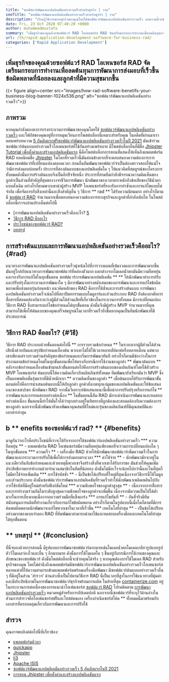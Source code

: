 ```yaml
---
title: "ซอฟต์แวร์พัฒนาแอปพลิเคชันอย่างรวดเร็วสำหรับธุรกิจ | ราด" 
seoTitle: "ซอฟต์แวร์พัฒนาแอปพลิเคชันอย่างรวดเร็วสำหรับธุรกิจ | ราด" 
description: "เรียนรู้วิธีการขยายธุรกิจของคุณโดยใช้ซอฟต์แวร์พัฒนาแอปพลิเคชันอย่างรวดเร็ว บทความนี้จะช่วยให้คุณเข้าใจวิธีการ RAD โอเพ่นซอร์ส" 
date: Fri, 23 Oct 2020 07:40:20 +0000
author: muhammadmustafa
summary: "เพิ่มธุรกิจของคุณด้วยซอฟต์แวร์ RAD โอเพนซอร์ส RAD จัดเตรียมกรอบการทำงานเพื่อลดต้นทุนการพัฒนาการส่งมอบที่เร็วขึ้นข้อผิดพลาดที่น้อยลงและลูกค้าที่มีความสุขมากขึ้น" 
url: /th/rapid-application-development-software-for-business-rad/
categories: ['Rapid Application Development']
---
```


## เพิ่มธุรกิจของคุณด้วยซอฟต์แวร์ RAD โอเพนซอร์ส RAD จัดเตรียมกรอบการทำงานเพื่อลดต้นทุนการพัฒนาการส่งมอบที่เร็วขึ้นข้อผิดพลาดที่น้อยลงและลูกค้าที่มีความสุขมากขึ้น

{{< figure align=center src="images/how-rad-software-benetifs-your-business-blog-banner-1024x536.png" alt="ซอฟต์แวร์พัฒนาแอปพลิเคชันอย่างรวดเร็ว">}}


## ภาพรวม
หากคุณกำลังมองหาการเร่งกระบวนการพัฒนาของคุณโดยใช้ [ซอฟต์แวร์พัฒนาแอปพลิเคชันอย่างรวดเร็ว][1] และโฟกัสของคุณอยู่ที่การหมุนเวียนการโพสต์บล็อกนี้เหมาะสำหรับคุณ ในอดีตที่ผ่านมาเราเผยแพร่บทความ [5 อันดับแรกฟรีซอฟต์แวร์พัฒนาแอปพลิเคชันอย่างรวดเร็วในปี 2021][2] มันเข้าร่วมซอฟต์แวร์ต้นแบบอย่างรวดเร็วโอเพนซอร์สที่ใช้กันอย่างแพร่หลาย มีโพสต์บล็อกอื่นที่มีชื่อ [Jhipster Tutorial เพื่อตั้งค่าและสร้างแอปพลิเคชันแรก][3] นี่คือโพสต์บล็อกการสอนที่แสดงให้เห็นถึงแพลตฟอร์ม RAD ยอดนิยมชื่อ [Jhipster][4]
ในโลกที่รวดเร็วนี้มันค่อนข้างยากที่จะตอบสนองความต้องการการพัฒนาซอฟต์แวร์ที่เปลี่ยนแปลงตลอดเวลา ก่อนอื่นทีมพัฒนาซอฟต์แวร์จำเป็นต้องตรวจสอบให้แน่ใจว่ามีการส่งมอบบ่อยครั้ง ประการที่สองต้นแบบของแอปพลิเคชันใด ๆ ให้แนวคิดที่สมบูรณ์ของโครงการทั้งหมดดังนั้นการสร้างต้นแบบจึงเป็นอีกปัจจัยหนึ่ง ประการที่สามทีมกำลังพิจารณาความคิดเห็นของลูกค้าเป็นส่วนที่สำคัญที่สุดของวงจรชีวิตการพัฒนา นักพัฒนาของเวลาตระหนักถึงข้อเสียของวิธีน้ำตกแบบดั้งเดิม อย่างไรก็ตามพวกเขานำผู้สร้าง MVP โอเพนซอร์สที่รองรับการทำซ้ำและการแก้ไขแบบไม่ จำกัด
เพื่อจัดการกับสิ่งเหล่านี้และสิ่งสำคัญอื่น ๆ วิธีการ ** rad ** ได้รับความนิยมมาก อย่างไรก็ตามมี [ซอฟต์แวร์ RAD][1] จำนวนมากเพื่อตอบสนองความต้องการทางธุรกิจและลูกค้าที่กำลังเติบโต
ในโพสต์บล็อกนี้เราจะผ่านประเด็นต่อไปนี้
  * [การพัฒนาแอปพลิเคชันอย่างรวดเร็วคืออะไร? [5]
  * [วิธีการ RAD คืออะไร][6]
  * [ประโยชน์ของซอฟต์แวร์ RAD?][7]
  * [บทสรุป][8]

## การสร้างต้นแบบและการพัฒนาแอปพลิเคชันอย่างรวดเร็วคืออะไร? {#rad}
แนวทางการพัฒนาแอปพลิเคชันอย่างรวดเร็วมุ่งเน้นไปที่การวางแผนที่เข้มงวดและการพัฒนามากขึ้น มันอยู่ใกล้กับแนวทางการพัฒนาซอฟต์แวร์ที่คล่องตัวมาก แตกต่างจากโมเดลน้ำตกมันมีความยืดหยุ่นและรองรับการแก้ไขในทุกขั้นตอน
ซอฟต์แวร์การพัฒนาแอปพลิเคชัน ** ** ให้นักพัฒนาทำการปรับและปรับปรุงในกระบวนการพัฒนาใด ๆ มีการพัฒนาอย่างสม่ำเสมอของการพัฒนาและการแก้ไขข้อผิดพลาดเพื่อส่งมอบรุ่นก่อนหน้า
แนวคิดหลักของ RAD คือการใช้ซ้ำและการสร้างต้นแบบ การพัฒนาแอปพลิเคชันอย่างรวดเร็วเน้นไปที่สถาปัตยกรรมแบบโมดูลาร์และส่วนประกอบ RAD ยังต้องอาศัยการสื่อสารที่สอดคล้องกันระหว่างผู้มีส่วนได้ส่วนเสียที่เกี่ยวข้องในกระบวนการทั้งหมด มีการเปลี่ยนแปลงวิธีการ RAD ซึ่งสามารถแก้ไขข้อกำหนดได้ทุกขั้นตอน ดังนั้นจึงมีผู้สร้าง MVP จำนวนมากที่คุณสามารถใช้เพื่อให้ต้นแบบของคุณเสร็จสมบูรณ์ในเวลาที่รวดเร็วยิ่งขึ้นหากคุณเป็นทีมนักพัฒนาที่มีประสบการณ์

## วิธีการ RAD คืออะไร? {#วิธี}
วิธีการ RAD ประกอบด้วยขั้นตอนต่อไปนี้
** การรวบรวมข้อกำหนด **
ในระยะแรกผู้มีส่วนได้ส่วนเสียนั่งด้วยกันและสรุปข้อกำหนดเบื้องต้น พวกเขาไม่ได้ใช้เวลาหลายสัปดาห์หรือหลายเดือน แต่พวกเขาเพียงแค่รวบรวมส่วนสำคัญของข้อกำหนดและเริ่มการพัฒนาทันที อย่างไรก็ตามมีช่องว่างในการทำงานตามข้อกำหนดใหม่ในทุกขั้นตอนเพื่อให้ตรงกับกรณีการใช้งานของลูกค้า
** พัฒนาต้นแบบ **
หลังจากข้อกำหนดเบื้องต้นเข้ามาแล้วขั้นตอนต่อไปคือการสร้างต้นแบบของผลิตภัณฑ์โดยใช้ตัวสร้าง MVP โอเพนซอร์ส ต้นแบบนี้ให้ความคิดเกี่ยวกับผลิตภัณฑ์ทั้งหมด ทีมพัฒนายังเรียกมันว่า MVP ซึ่งเป็นแอพพลิเคชั่นรุ่นแรกที่มีน้ำหนักเบา
** ความคิดเห็นของลูกค้า **
เมื่อต้นแบบได้รับการพัฒนาขั้นตอนต่อไปคือการนำเสนอต้นแบบนี้ให้กับลูกค้า ลูกค้าสังเกตทุกแง่มุมของแอปพลิเคชันและให้ข้อเสนอแนะของเขา/เธอ นักพัฒนา RAD จากนั้นวิเคราะห์ข้อเสนอแนะนี้เพื่อนำการปรับปรุงหรือการแก้ไข
** การพัฒนาและการทดสอบอย่างต่อเนื่อง **
ในขั้นตอนนี้ทีม RAD มักจะดำเนินการพัฒนาและทดสอบอย่างต่อเนื่อง ขั้นตอนนี้ทำให้มั่นใจได้ว่าทุกอย่างอยู่ในทิศทางที่ถูกต้องและสอดคล้องกับความต้องการของลูกค้า นอกจากนี้นักพัฒนายังคงพัฒนาคุณสมบัติใหม่และรุ่นของผลิตภัณฑ์ที่มีคุณสมบัติและเอกสารล่าสุด

## b ** enefits ของซอฟต์แวร์ rad? ** {#benefits}
มาดูกันว่าอะไรคือประโยชน์ที่เราจะได้รับจากการใช้ซอฟต์แวร์แอปพลิเคชันอย่างรวดเร็ว
  *** ความยืดหยุ่น ** - แพลตฟอร์ม RAD โอเพ่นซอร์สมีความยืดหยุ่นเพียงพอที่จะรวมการเปลี่ยนแปลงใด ๆ ในทุกขั้นตอน
  *** ความเร็ว ** - เครื่องมือ RAD ช่วยให้นักพัฒนาซอฟต์แวร์เพิ่มความเร็วในการพัฒนาและกระบวนการปรับใช้เพื่อให้การส่งมอบตรงเวลา
  *** ค่าใช้จ่าย ** - นักพัฒนามักจะอยู่ในแนวเดียวกันกับข้อกำหนดและด้วยเหตุนี้พวกเขาจึงสร้างสิ่งที่พวกเขาได้รับการขอ มันช่วยให้คุณเพิ่มประสิทธิภาพการทำงานด้วยจำนวนสมาชิกในทีมที่น้อยลง ดังนั้นไม่มีอะไรจะน้อยไปกว่านี้และในที่สุดก็ไม่มีค่าใช้จ่ายเพิ่มเติม
  *** การใช้รหัสซ้ำ ** - นี่เป็นข้อได้เปรียบที่ใหญ่ที่สุดเนื่องจากวิธีการนี้ใช้โมดูลและส่วนประกอบ ดังนั้นซอฟต์แวร์การพัฒนาแอปพลิเคชันที่รวดเร็วทำให้นักพัฒนาเพลิดเพลินไปกับการใช้รหัสที่มีอยู่ใหม่สำหรับฟังก์ชันใหม่
  *** ความพึงพอใจของลูกค้าสูงสุด ** - เนื่องจากการสื่อสารและการทำงานร่วมกันในระดับสูงสุดความพึงพอใจของลูกค้าจะเพิ่มขึ้น เนื่องจากมีความเป็นไปได้ต่ำมากในการเบี่ยงเบนเนื่องจากความร่วมมือที่แข็งแกร่ง
  *** การแก้ไขทันที ** - อันที่จริงมีทีมสนับสนุนการผลิตที่ทำงานเกี่ยวกับการแก้ไขข้อผิดพลาด อย่างไรก็ตามในรูปแบบนี้เมื่อใดก็ตามที่มีการค้นพบผิดพลาดนักพัฒนาจะแก้ไขพวกเขาในเวลาที่เร็วขึ้น
  *** เทคโนโลยีล่าสุด ** - เป็นข้อได้เปรียบอย่างมากของแบบจำลอง RAD ที่ทีมพัฒนาสามารถนำมาใช้และทดสอบเครื่องมือและเทคโนโลยีล่าสุดได้ทุกขั้นตอน

## ** บทสรุป ** {#conclusion}
ที่นี่จบลงด้วยการสอนนี้ มีรูปแบบการพัฒนาซอฟต์แวร์มากมายเช่นโมเดลน้ำตกโมเดลเกลียวรูปแบบรูปตัววีโมเดลว่องไวและอื่น ๆ อีกมากมาย ดังนั้นการใช้โมเดลใด ๆ ขึ้นอยู่กับกรณีการใช้งานของคุณและลักษณะของซอฟต์แวร์ ดังนั้นโพสต์บล็อกนี้จะช่วยคุณได้จริง ๆ หากคุณต้องการใช้โมเดล RAD สำหรับธุรกิจของคุณ โดยไม่คำนึงถึงแพลตฟอร์มมีซอฟต์แวร์การพัฒนาแอปพลิเคชันอย่างรวดเร็วโอเพนซอร์สหลายแห่งที่ให้ความสามารถข้ามแพลตฟอร์มพร้อมเครื่องมือพัฒนา มีซอฟต์แวร์ต้นแบบอย่างรวดเร็วอื่น ๆ ที่มีอยู่ในส่วน 'สำรวจ' ด้านล่างซึ่งเป็นไปตามวิธีการ RAD นี่เป็นเวลาที่สูงในการใช้แนวทางที่คุ้มค่าและมีประสิทธิภาพในการพัฒนาซอฟต์แวร์ธุรกิจพร้อมการผลิต
ในท้ายที่สุด [containerize.com][9] อยู่ในกระบวนการต่อเนื่องของการแนะนำโอเพ่นซอร์ส [ซอฟต์แวร์ RAD][1] โปรดติดตาม [การพัฒนาแอปพลิเคชันอย่างรวดเร็ว][1] หมวดหมู่สำหรับการอัปเดตปกติ นอกจากนี้ซอฟต์แวร์ที่ระบุไว้ด้านล่างในส่วนการสำรวจคือโอเพ่นซอร์สฟรีและโฮสต์ตนเอง เครื่องกำเนิดซอร์สโค้ด ** ทั้งหมดนี้มาพร้อมกับเอกสารที่ครอบคลุมเกี่ยวกับการพัฒนาและการปรับใช้

## สำรวจ
คุณอาจพบลิงค์ต่อไปนี้ที่เกี่ยวข้อง:
  * [แพลตฟอร์มคิวบา][10]
  * [quickapp][11]
  * [Jhipster][4]
  * [li3][12]
  * [Apache ISIS][13]
  * [ซอฟต์แวร์พัฒนาแอปพลิเคชันอย่างรวดเร็ว 5 อันดับแรกในปี 2021][2]
  * [การสอน Jhipster เพื่อตั้งค่าและสร้างแอปพลิเคชันแรก][3]

  
[1]: https://products.containerize.com/rad
[2]: https://blog.containerize.com/rapid-application-development/top-5-free-rapid-application-development-software-in-2021/
[3]: https://blog.containerize.com/2020/10/28/jhipster-tutorial-to-setup-and-create-the-first-application/
[4]: https://products.containerize.com/rad/jhipster
[5]: #rad
[6]: #method
[7]: #benefits
[8]: #conclusion
[9]: https://www.containerize.com/
[10]: https://products.containerize.com/rad/cuba
[11]: https://products.containerize.com/rad/quickapp
[12]: https://products.containerize.com/rad/li3
[13]: https://products.containerize.com/rad/apache-isis
